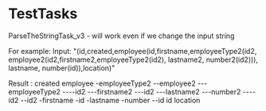 # TestTasks 

ParseTheStringTask_v3 - will work even if we change the input string

For example: 
Input: 
"(id,created,employee(id,firstname,employeeType2(id2, employee2(id2,firstname2,employeeType2(id2), lastname2, number2(id2))), lastname, number(id)),location)"

Result : 
created
employee
-employeeType2
--employee2
---employeeType2
----id2
---firstname2
---id2
---lastname2
---number2
----id2
--id2
-firstname
-id
-lastname
-number
--id
id
location

